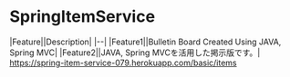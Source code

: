 # SpringItemService
|Feature||Description|
|--|
|Feature1||Bulletin Board Created Using JAVA, Spring MVC|
|Feature2||JAVA, Spring MVCを活用した掲示版です。|
https://spring-item-service-079.herokuapp.com/basic/items
